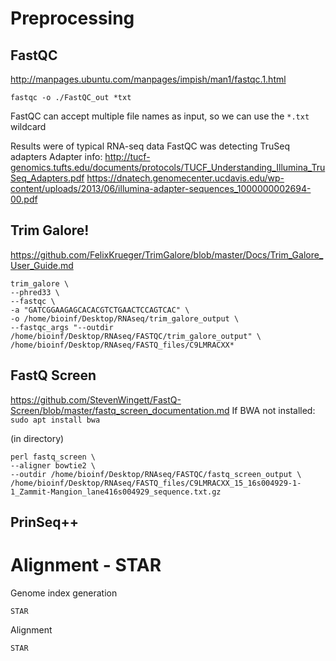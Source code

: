 # Preprocessing

## FastQC
http://manpages.ubuntu.com/manpages/impish/man1/fastqc.1.html

```fastqc -o ./FastQC_out *txt```

FastQC can accept multiple file names as input, so we can use the ```*.txt``` wildcard

Results were of typical RNA-seq data
FastQC was detecting TruSeq adapters 
Adapter info: 
http://tucf-genomics.tufts.edu/documents/protocols/TUCF_Understanding_Illumina_TruSeq_Adapters.pdf
https://dnatech.genomecenter.ucdavis.edu/wp-content/uploads/2013/06/illumina-adapter-sequences_1000000002694-00.pdf

## Trim Galore!
https://github.com/FelixKrueger/TrimGalore/blob/master/Docs/Trim_Galore_User_Guide.md

```
trim_galore \
--phred33 \
--fastqc \
-a "GATCGGAAGAGCACACGTCTGAACTCCAGTCAC" \
-o /home/bioinf/Desktop/RNAseq/trim_galore_output \
--fastqc_args "--outdir /home/bioinf/Desktop/RNAseq/FASTQC/trim_galore_output" \
/home/bioinf/Desktop/RNAseq/FASTQ_files/C9LMRACXX*
```

## FastQ Screen

https://github.com/StevenWingett/FastQ-Screen/blob/master/fastq_screen_documentation.md
If BWA not installed: ```sudo apt install bwa```                   

(in directory)  
```
perl fastq_screen \
--aligner bowtie2 \
--outdir /home/bioinf/Desktop/RNAseq/FASTQC/fastq_screen_output \
/home/bioinf/Desktop/RNAseq/FASTQ_files/C9LMRACXX_15_16s004929-1-1_Zammit-Mangion_lane416s004929_sequence.txt.gz
```

## PrinSeq++
                          

# Alignment - STAR

Genome index generation
```
STAR
```

Alignment
```
STAR
```

